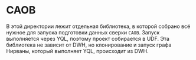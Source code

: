 # CAOB
В этой директории лежит отдельная библиотека, в которой собрано всё нужное для запуска подготовки данных сверки `CAOB`. Запуск выполняется через YQL, поэтому проект собирается в UDF. Эта библиотека не зависит от DWH, но клонирование и запуск графа Нирваны, который выполняет YQL, происходит из DWH.
